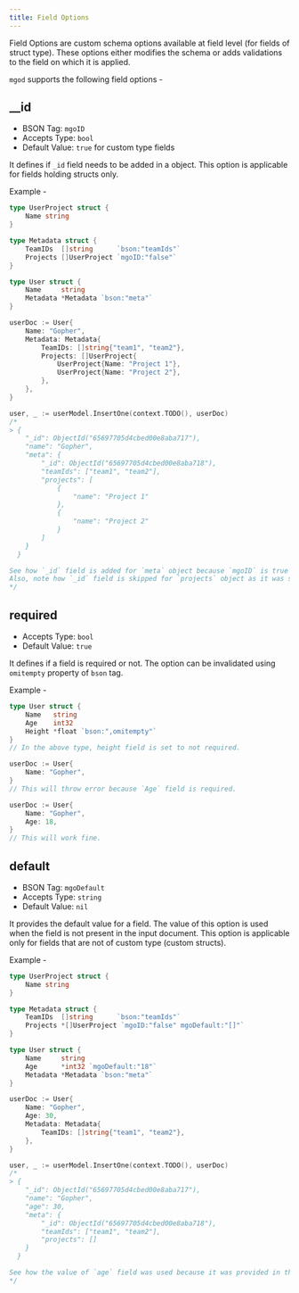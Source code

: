 ```yaml
---
title: Field Options
---
```


Field Options are custom schema options available at field level (for fields of struct type). These options either modifies the schema or adds validations to the field on which it is applied.

`mgod` supports the following field options -

## __id
* BSON Tag: `mgoID`
* Accepts Type: `bool`
* Default Value: `true` for custom type fields

It defines if `_id` field needs to be added in a object. This option is applicable for fields holding structs only.

Example -
```go
type UserProject struct {
	Name string
}

type Metadata struct {
	TeamIDs  []string      `bson:"teamIds"`
	Projects []UserProject `mgoID:"false"`
}

type User struct {
	Name     string
	Metadata *Metadata `bson:"meta"`
}

userDoc := User{
	Name: "Gopher",
	Metadata: Metadata{
		TeamIDs: []string{"team1", "team2"},
		Projects: []UserProject{
			UserProject{Name: "Project 1"},
			UserProject{Name: "Project 2"},
		},
	},
}

user, _ := userModel.InsertOne(context.TODO(), userDoc)
/*
> {
	"_id": ObjectId("65697705d4cbed00e8aba717"),
	"name": "Gopher",
	"meta": {
		"_id": ObjectId("65697705d4cbed00e8aba718"),
		"teamIds": ["team1", "team2"],
		"projects": [
			{
				"name": "Project 1"
			},
			{
				"name": "Project 2"
			}
		]
	}
  }

See how `_id` field is added for `meta` object because `mgoID` is true by default for struct type fields.
Also, note how `_id` field is skipped for `projects` object as it was set to false explicitly in type declaration.
*/
```

## required
* Accepts Type: `bool`
* Default Value: `true`

It defines if a field is required or not. The option can be invalidated using `omitempty` property of `bson` tag.

Example -
```go
type User struct {
	Name   string
	Age    int32
	Height *float `bson:",omitempty"`
}
// In the above type, height field is set to not required.

userDoc := User{
	Name: "Gopher",
}
// This will throw error because `Age` field is required.

userDoc := User{
	Name: "Gopher",
	Age: 18,
}
// This will work fine.

```

## default
* BSON Tag: `mgoDefault`
* Accepts Type: `string`
* Default Value: `nil`

It provides the default value for a field. The value of this option is used when the field is not present in the input document. This option is applicable only for fields that are not of custom type (custom structs).

Example -
```go
type UserProject struct {
	Name string
}

type Metadata struct {
	TeamIDs  []string      `bson:"teamIds"`
	Projects *[]UserProject `mgoID:"false" mgoDefault:"[]"`
}

type User struct {
	Name     string
	Age      *int32 `mgoDefault:"18"`
	Metadata *Metadata `bson:"meta"`
}

userDoc := User{
	Name: "Gopher",
	Age: 30,
	Metadata: Metadata{
		TeamIDs: []string{"team1", "team2"},
	},
}

user, _ := userModel.InsertOne(context.TODO(), userDoc)
/*
> {
	"_id": ObjectId("65697705d4cbed00e8aba717"),
	"name": "Gopher",
	"age": 30,
	"meta": {
		"_id": ObjectId("65697705d4cbed00e8aba718"),
		"teamIds": ["team1", "team2"],
		"projects": []
	}
  }

See how the value of `age` field was used because it was provided in the input doc and how the default value of `projects` field is used because it was missing from the input doc.
*/
```